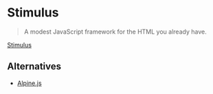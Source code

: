 # Stimulus

> A modest JavaScript framework for the HTML you already have.

[Stimulus](https://stimulus.hotwired.dev/)

## Alternatives

* [Alpine.js](https://alpinejs.dev/)


